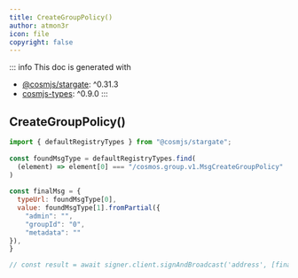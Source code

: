 ```yaml
---
title: CreateGroupPolicy()
author: atmon3r
icon: file
copyright: false
---
```


::: info
This doc is generated with 
- [@cosmjs/stargate](https://www.npmjs.com/package/@cosmjs/stargate): ^0.31.3
- [cosmjs-types](https://www.npmjs.com/package/cosmjs-types): ^0.9.0
:::
  
## CreateGroupPolicy()
 
```js
import { defaultRegistryTypes } from "@cosmjs/stargate";
 
const foundMsgType = defaultRegistryTypes.find(
  (element) => element[0] === "/cosmos.group.v1.MsgCreateGroupPolicy"
)
  
const finalMsg = {
  typeUrl: foundMsgType[0],
  value: foundMsgType[1].fromPartial({
    "admin": "",
    "groupId": "0",
    "metadata": ""
}),
}

// const result = await signer.client.signAndBroadcast('address', [finalMsg], "auto", "")
 
```
   
